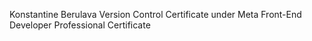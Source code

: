 Konstantine Berulava
Version Control Certificate under Meta Front-End Developer Professional Certificate